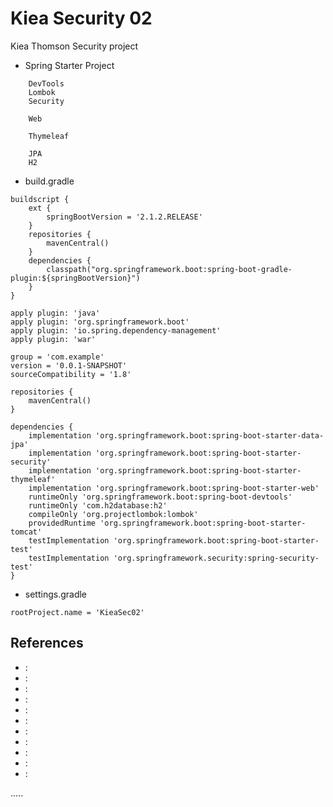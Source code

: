 Kiea Security 02
================

Kiea Thomson Security project

- Spring Starter Project
```
	DevTools
	Lombok
	Security
	
	Web
	
	Thymeleaf
	
	JPA
	H2
```

- build.gradle
```
buildscript {
	ext {
		springBootVersion = '2.1.2.RELEASE'
	}
	repositories {
		mavenCentral()
	}
	dependencies {
		classpath("org.springframework.boot:spring-boot-gradle-plugin:${springBootVersion}")
	}
}

apply plugin: 'java'
apply plugin: 'org.springframework.boot'
apply plugin: 'io.spring.dependency-management'
apply plugin: 'war'

group = 'com.example'
version = '0.0.1-SNAPSHOT'
sourceCompatibility = '1.8'

repositories {
	mavenCentral()
}

dependencies {
	implementation 'org.springframework.boot:spring-boot-starter-data-jpa'
	implementation 'org.springframework.boot:spring-boot-starter-security'
	implementation 'org.springframework.boot:spring-boot-starter-thymeleaf'
	implementation 'org.springframework.boot:spring-boot-starter-web'
	runtimeOnly 'org.springframework.boot:spring-boot-devtools'
	runtimeOnly 'com.h2database:h2'
	compileOnly 'org.projectlombok:lombok'
	providedRuntime 'org.springframework.boot:spring-boot-starter-tomcat'
	testImplementation 'org.springframework.boot:spring-boot-starter-test'
	testImplementation 'org.springframework.security:spring-security-test'
}
```

- settings.gradle
```
rootProject.name = 'KieaSec02'
```

References
----------
- []( ""):
- []( ""):
- []( ""):
- []( ""):
- []( ""):
- []( ""):
- []( ""):
- []( ""):
- []( ""):
- []( ""):
- []( ""):

.....

